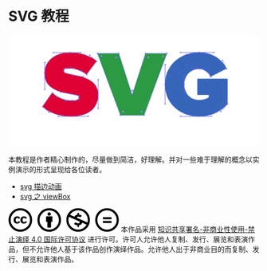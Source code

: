 # SVG 教程

![svg](./medias/SVG.png)

本教程是作者精心制作的，尽量做到简洁，好理解。并对一些难于理解的概念以实例演示的形式呈现给各位读者。

- [svg 描边动画](./svg描边动画/svg描边动画.md)
- [svg 之 viewBox](./svg之viewBox/svg之viewBox.md)





![](./medias/creativecommons-cc.svg)
本作品采用 [知识共享署名-非商业性使用-禁止演绎 4.0 国际许可协议](https://creativecommons.org/licenses/by-nc-nd/4.0/) 进行许可。许可人允许他人复制、发行、展览和表演作品，但不允许他人基于该作品创作演绎作品。允许他人出于非商业目的而复制、发行、展览和表演作品。

